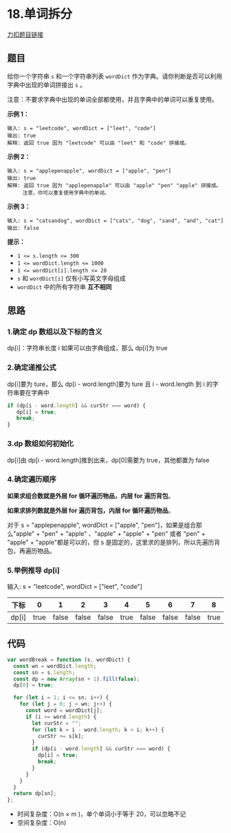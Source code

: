 # 18.单词拆分

[力扣题目链接](https://leetcode.cn/problems/word-break/)

## 题目

给你一个字符串 `s` 和一个字符串列表 `wordDict` 作为字典。请你判断是否可以利用字典中出现的单词拼接出 `s` 。

注意：不要求字典中出现的单词全部都使用，并且字典中的单词可以重复使用。

**示例 1：**

```
输入: s = "leetcode", wordDict = ["leet", "code"]
输出: true
解释: 返回 true 因为 "leetcode" 可以由 "leet" 和 "code" 拼接成。
```

**示例 2：**

```
输入: s = "applepenapple", wordDict = ["apple", "pen"]
输出: true
解释: 返回 true 因为 "applepenapple" 可以由 "apple" "pen" "apple" 拼接成。
     注意，你可以重复使用字典中的单词。
```

**示例 3：**

```
输入: s = "catsandog", wordDict = ["cats", "dog", "sand", "and", "cat"]
输出: false
```

**提示：**

- `1 <= s.length <= 300`
- `1 <= wordDict.length <= 1000`
- `1 <= wordDict[i].length <= 20`
- `s` 和 `wordDict[i]` 仅有小写英文字母组成
- `wordDict` 中的所有字符串 **互不相同**

## 思路

### 1.确定 dp 数组以及下标的含义

dp[i]：字符串长度 i 如果可以由字典组成，那么 dp[i]为 true

### 2.确定递推公式

dp[i]要为 ture，那么 dp[i - word.length]要为 ture 且 i - word.length 到 i 的字符串要在字典中

```js
if (dp[i - word.length] && curStr === word) {
   dp[i] = true;
   break;
}
```

### 3.dp 数组如何初始化

dp[i]由 dp[i - word.length]推到出来，dp[0]需要为 true，其他都置为 false

### 4.确定遍历顺序

**如果求组合数就是外层 for 循环遍历物品，内层 for 遍历背包**。

**如果求排列数就是外层 for 遍历背包，内层 for 循环遍历物品**。

对于 s = "applepenapple", wordDict = ["apple", "pen"]，如果是组合那么"apple" + "pen" + "apple" 、"apple" + "apple" + "pen" 或者 "pen" + "apple" + "apple"都是可以的，但 s 是固定的，这里求的是排列，所以先遍历背包，再遍历物品。

### 5.举例推导 dp[i]

输入: s = "leetcode", wordDict = ["leet", "code"]

| 下标  | 0    | 1     | 2     | 3     | 4    | 5     | 6     | 7     | 8    |
| ----- | ---- | ----- | ----- | ----- | ---- | ----- | ----- | ----- | ---- |
| dp[i] | true | false | false | false | true | false | false | false | true |

## 代码

```js
var wordBreak = function (s, wordDict) {
  const wn = wordDict.length;
  const sn = s.length;
  const dp = new Array(sn + 1).fill(false);
  dp[0] = true;

  for (let i = 1; i <= sn; i++) {
    for (let j = 0; j < wn; j++) {
      const word = wordDict[j];
      if (i >= word.length) {
        let curStr = "";
        for (let k = i - word.length; k < i; k++) {
          curStr += s[k];
        }
        if (dp[i - word.length] && curStr === word) {
          dp[i] = true;
          break;
        }
      }
    }
  }
  return dp[sn];
};
```

- 时间复杂度：O(n × m )，单个单词小于等于 20，可以忽略不记
- 空间复杂度：O(n)
